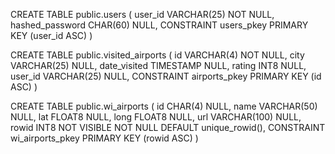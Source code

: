 

CREATE TABLE public.users (
  user_id VARCHAR(25) NOT NULL,
  hashed_password CHAR(60) NULL,
  CONSTRAINT users_pkey PRIMARY KEY (user_id ASC)
)

CREATE TABLE public.visited_airports (
  id VARCHAR(4) NOT NULL,
  city VARCHAR(25) NULL,
  date_visited TIMESTAMP NULL,
  rating INT8 NULL,
  user_id VARCHAR(25) NULL,
  CONSTRAINT airports_pkey PRIMARY KEY (id ASC)
)

CREATE TABLE public.wi_airports (
  id CHAR(4) NULL,
  name VARCHAR(50) NULL,
  lat FLOAT8 NULL,
  long FLOAT8 NULL,
  url VARCHAR(100) NULL,
  rowid INT8 NOT VISIBLE NOT NULL DEFAULT unique_rowid(),
  CONSTRAINT wi_airports_pkey PRIMARY KEY (rowid ASC)
)